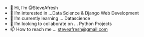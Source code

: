 - 👋 Hi, I’m @SteveAfresh 
- 👀 I’m interested in ...Data Science & Django Web Development
- 🌱 I’m currently learning ... Datascience
- 💞️ I’m looking to collaborate on ... Python Projects
- 📫 How to reach me ... steveafresh@gmail.com

<!---
SteveAfresh/SteveAfresh is a ✨ special ✨ repository because its `README.md` (this file) appears on your GitHub profile.
You can click the Preview link to take a look at your changes.
--->
